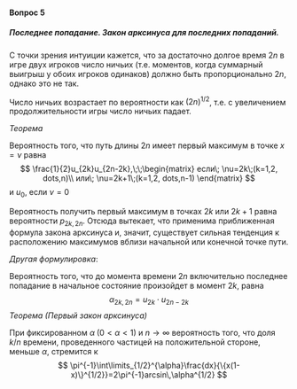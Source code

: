 #### Вопрос 5

##### Последнее попадание. Закон арксинуса для последних попаданий.

С точки зрения интуиции кажется, что за достаточно долгое время $2n$ в игре двух игроков число ничьих (т.е. моментов, когда суммарный выигрыш у обоих игроков одинаков) должно быть пропорционально $2n$, однако это не так. 

Число ничьих возрастает по вероятности как $(2n)^{1/2}$, т.е. с увеличением продолжительности игры число ничьих падает. 

*Теорема*

Вероятность того, что путь длины $2n$ имеет первый максимум в точке $x=\nu$ равна
$$
\frac{1}{2}u_{2k}u_{2n-2k},\;\;\begin{matrix}
если\; \nu=2k\;(k=1,2,
dots,n)\\
или\; \nu=2k+1\;(k=1,2,
dots,n-1)
\end{matrix}
$$
и $u_0$, если $\nu=0$

Вероятность получить первый максимум в точках $2k$ или $2k+1$ равна вероятности $p_{2k,2n}$. Отсюда вытекает, что применима приближенная формула закона арксинуса и, значит, существует сильная тенденция к расположению максимумов вблизи начальной или конечной точке пути.

*Другая формулировка*:

Вероятность того, что до момента времени 2*n* включительно последнее попадание в начальное состояние произойдет в момент 2*k*, равна
$$
\alpha_{2k, 2n}=u_{2k}\cdot u_{2n-2k}
$$
*Теорема (Первый закон арксинуса)*

При фиксированном $\alpha\;(0<\alpha<1)$ и $n\rightarrow\infty$ вероятность того, что доля $k/n$ времени, проведенного частицей на положительной стороне, меньше $\alpha$, стремится к
$$
\pi^{-1}\int\limits_{1/2}^{\alpha}\frac{dx}{\{x(1-x)\}^{1/2}}=2\pi^{-1}arcsin\,\alpha^{1/2}
$$
